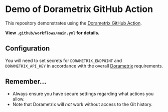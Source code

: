 # Demo of Dorametrix GitHub Action

This repository demonstrates using the [Dorametrix GitHub Action](https://github.com/mikaelvesavuori/dorametrix-action).

**View `.github/workflows/main.yml` for details.**

## Configuration

You will need to set secrets for `DORAMETRIX_ENDPOINT` and `DORAMETRIX_API_KEY` in accordance with the overall [Dorametrix](https://github.com/mikaelvesavuori/dorametrix) requirements.

## Remember...

- Always ensure you have secure settings regarding what actions you allow.
- Note that Dorametrix will _not_ work without access to the Git history.
